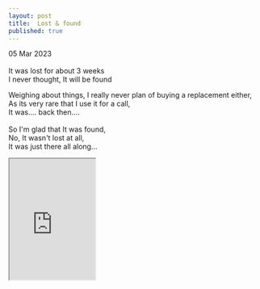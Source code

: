 ```yaml
---
layout: post
title:  Lost & found
published: true
---
```

05 Mar 2023
<br>
<br>
It was lost for about 3 weeks
<br>
I never thought, It will be found
<br>
<!--more-->
Weighing about things, I really never plan of buying a replacement either,
<br>
As its very rare that I use it for a call, 
<br>
It was.... back then....
<br>
<br>
So I'm glad that It was found,
<br>
No, It wasn't lost at all,
<br>
It was just there all along...
<br>
<iframe src="https://drive.google.com/file/d/1oC_d6n0IsBXcCw9uj-_I5DKZnQh_KtJP/preview" width="170" height="240" allow="autoplay"></iframe>

